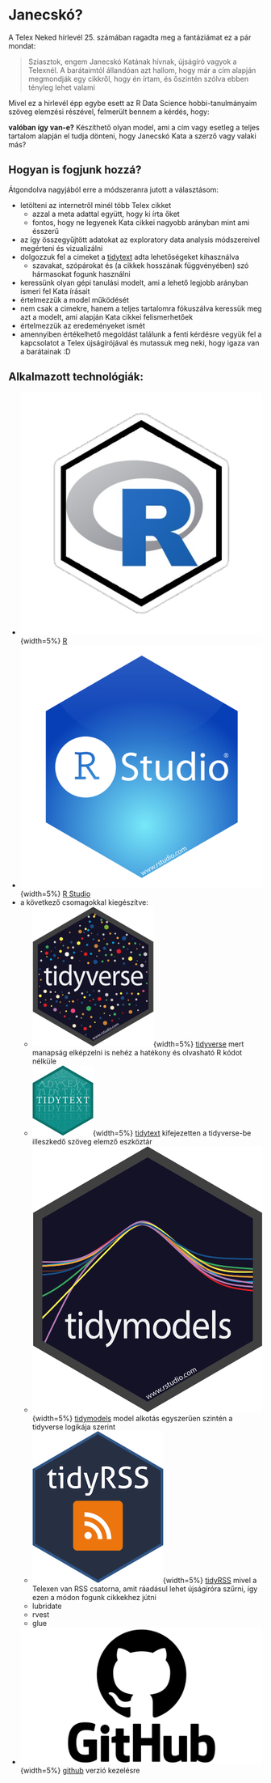 # Janecskó? 


A Telex Neked hírlevél 25. számában ragadta meg a fantáziámat ez a pár mondat: 

> Sziasztok,
> engem Janecskó Katának hívnak, újságíró vagyok a Telexnél. 
> A barátaimtól állandóan azt hallom, hogy már a cím alapján megmondják egy cikkről, hogy én írtam, és őszintén szólva ebben tényleg lehet valami


Mivel ez a hirlevél épp egybe esett az R Data Science hobbi-tanulmányaim szöveg elemzési részével, felmerült bennem a kérdés, hogy: 

**valóban így van-e?**
Készíthető olyan model, ami a cím vagy esetleg a teljes tartalom alapján el tudja dönteni, hogy Janecskó Kata a szerző vagy valaki más? 

## Hogyan is fogjunk hozzá? 

Átgondolva nagyjából erre a módszeranra jutott a választásom: 

* letölteni az internetről minél több Telex cikket
  + azzal a meta adattal együtt, hogy ki írta őket
  + fontos, hogy ne legyenek Kata cikkei nagyobb arányban mint ami ésszerű 
* az így összegyűjtött adatokat az exploratory data analysis módszereivel megérteni és vizualizálni 
* dolgozzuk fel a cimeket a [tidytext](https://www.tidytextmining.com/) adta lehetőségeket kihasználva 
  + szavakat, szópárokat és (a cikkek hosszának függvényében) szó hármasokat fogunk használni
* keressünk olyan gépi tanulási modelt, ami a lehető legjobb arányban ismeri fel Kata írásait
* értelmezzük a model működését 
* nem csak a cimekre, hanem a teljes tartalomra fókuszálva keressük meg azt a modelt, ami alapján Kata cikkei felismerhetőek 
* értelmezzük az eredeményeket ismét 
* amennyiben értékelhető megoldást találunk a fenti kérdésre vegyük fel a kapcsolatot a Telex újságírójával és mutassuk meg neki, hogy igaza van a barátainak :D 


## Alkalmazott technológiák: 

* ![R logo](images/R.png){width=5%} [R](https://www.r-project.org/) 
* ![R Studio logo](images/rstudio.png){width=5%} [R Studio](https://www.rstudio.com/) 
* a következő csomagokkal kiegészítve: 
  + ![tidyverse logo](images/tidyverse.png){width=5%} [tidyverse](https://tidyverse.org/) mert manapság elképzelni is nehéz a hatékony és olvasható R kódot nélküle 
  + ![tidytext logo](images/tidytext.png){width=5%} [tidytext](https://www.tidytextmining.com/) kifejezetten a tidyverse-be illeszkedő szöveg elemző eszköztár 
  + ![tidymodels logo](images/tidymodels.png){width=5%} [tidymodels](https://www.tidymodels.org/) model alkotás egyszerűen szintén a tidyverse logikája szerint
  + ![tidyrss logo](images/tidyrss.png){width=5%} [tidyRSS](https://github.com/RobertMyles/tidyRSS) mivel a Telexen van RSS csatorna, amit ráadásul lehet újságíróra szűrni, így ezen a módon fogunk cikkekhez jútni 
  + lubridate
  + rvest 
  + glue 
* ![github logo](images/github.png){width=5%} [github](https://github.com/) verzió kezelésre 


